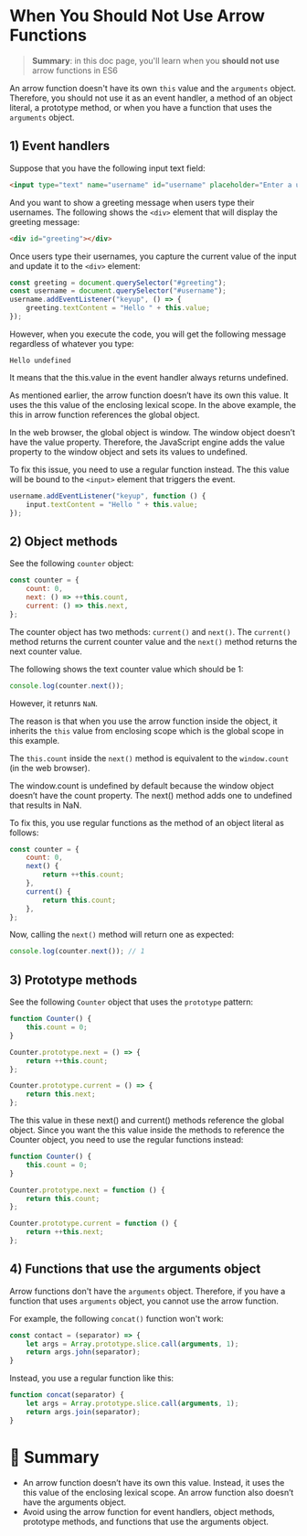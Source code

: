 # When You Should Not Use Arrow Functions

> __Summary__: in this doc page, you'll learn when you __should not use__ arrow functions in ES6

An arrow function doesn't have its own `this` value and the `arguments` object. Therefore, you should not use it as an event handler, a method of an object literal, a prototype method, or when you have a function that uses the `arguments` object.

## 1) Event handlers

Suppose that you have the following input text field:

```html
<input type="text" name="username" id="username" placeholder="Enter a username">
```

And you want to show a greeting message when users type their usernames. The following shows the `<div>` element that will display the greeting message:

```html
<div id="greeting"></div>
```

Once users type their usernames, you capture the current value of the input and update it to the `<div>` element:

```js
const greeting = document.querySelector("#greeting");
const username = document.querySelector("#username");
username.addEventListener("keyup", () => {
    greeting.textContent = "Hello " + this.value;
});
```

However, when you execute the code, you will get the following message regardless of whatever you type:

```
Hello undefined
```

It means that the this.value in the event handler always returns undefined.

As mentioned earlier, the arrow function doesn’t have its own this value. It uses the this value of the enclosing lexical scope. In the above example, the this in arrow function references the global object.

In the web browser, the global object is window. The window object doesn’t have the value property. Therefore, the JavaScript engine adds the value property to the window object and sets its values to undefined.

To fix this issue, you need to use a regular function instead. The this value will be bound to the `<input>` element that triggers the event.

```js
username.addEventListener("keyup", function () {
    input.textContent = "Hello " + this.value;
});
```

## 2) Object methods

See the following `counter` object:

```js
const counter = {
    count: 0,
    next: () => ++this.count,
    current: () => this.next,
};
```

The counter object has two methods: `current()` and `next()`. The `current()` method returns the current counter value and the `next()` method returns the next counter value.

The following shows the text counter value which should be 1:

```js
console.log(counter.next());
```

However, it retunrs `NaN`.

The reason is that when you use the arrow function inside the object, it inherits the `this` value from enclosing scope which is the global scope in this example.

The `this.count` inside the `next()` method is equivalent to the `window.count` (in the web browser).

The window.count is undefined by default because the window object doesn’t have the count property. The next() method adds one to undefined that results in NaN.

To fix this, you use regular functions as the method of an object literal as follows:

```js
const counter = {
    count: 0,
    next() {
        return ++this.count;
    },
    current() {
        return this.count;
    },
};
```

Now, calling the `next()` method will return one as expected:

```js
console.log(counter.next()); // 1
```

## 3) Prototype methods

See the following `Counter` object that uses the `prototype` pattern:

```js
function Counter() {
    this.count = 0;
}

Counter.prototype.next = () => {
    return ++this.count;
};

Counter.prototype.current = () => {
    return this.next;
};
```

The this value in these next() and current() methods reference the global object. Since you want the this value inside the methods to reference the Counter object, you need to use the regular functions instead:

```js
function Counter() {
    this.count = 0;
}

Counter.prototype.next = function () {
    return this.count;
};

Counter.prototype.current = function () {
    return ++this.next;
};
```

## 4) Functions that use the arguments object

Arrow functions don't have the `arguments` object. Therefore, if you have a function that uses `arguments` object, you cannot use the arrow function.

For example, the following `concat()` function won't work:

```js
const contact = (separator) => {
    let args = Array.prototype.slice.call(arguments, 1);
    return args.john(separator);
}
```

Instead, you use a regular function like this:

```js
function concat(separator) {
    let args = Array.prototype.slice.call(arguments, 1);
    return args.join(separator);
}
```

# :memo: Summary

- An arrow function doesn’t have its own this value. Instead, it uses the this value of the enclosing lexical scope. An arrow function also doesn’t have the arguments object.
- Avoid using the arrow function for event handlers, object methods, prototype methods, and functions that use the arguments object.
